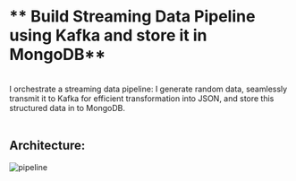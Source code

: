 # ** Build Streaming Data Pipeline using Kafka and store it in MongoDB**
<br />I orchestrate a streaming data pipeline: I generate random data, seamlessly transmit it to Kafka for efficient transformation into JSON, and store this structured data in to MongoDB.
<br />
<br />
## Architecture:
![pipeline](https://github.com/w-saeed/Streaming-DataPipeline-using-Kafka-and-store-it-in-MongoDB/assets/28221354/0da27868-b400-4f3a-91cb-e80d2c246331)
